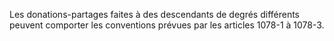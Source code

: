   
Les donations-partages faites à des descendants de degrés différents peuvent comporter les conventions prévues par les articles 1078-1 à 1078-3.
  

  
